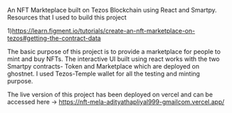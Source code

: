 An NFT Markteplace built on Tezos Blockchain using React and Smartpy.
Resources that I used to build this project

1)https://learn.figment.io/tutorials/create-an-nft-marketplace-on-tezos#getting-the-contract-data

The basic purpose of this project is to provide a marketplace for people to mint and buy NFTs.
The interactive UI built using react works with the two Smartpy contracts- Token and Marketplace which are deployed on ghostnet.
I used Tezos-Temple wallet for all the testing and minting purpose.

The live version of this project has been deployed on vercel and can be accessed here -> https://nft-mela-adityathapliyal999-gmailcom.vercel.app/




